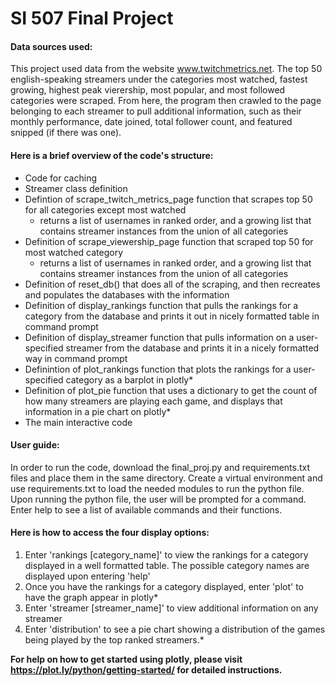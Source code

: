 # SI 507 Final Project

#### Data sources used:

This project used data from the website www.twitchmetrics.net. The top 50 english-speaking streamers under the categories most watched, fastest growing, highest peak vierership, most popular, and most followed categories were scraped. From here, the program then crawled to the page belonging to each streamer to pull additional information, such as their monthly performance, date joined, total follower count, and featured snipped (if there was one).

#### Here is a brief overview of the code's structure:
* Code for caching
* Streamer class definition
* Defintion of scrape_twitch_metrics_page function that scrapes top 50 for all categories except most watched 
  * returns a list of usernames in ranked order, and a growing list that contains streamer instances from the union of all categories
* Definition of scrape_viewership_page function that scraped top 50 for most watched category
  * returns a list of usernames in ranked order, and a growing list that contains streamer instances from the union of all categories
* Definition of reset_db() that does all of the scraping, and then recreates and populates the databases with the information
* Definition of display_rankings function that pulls the rankings for a category from the database and prints it out in nicely formatted table in command prompt
* Definition of display_streamer function that pulls information on a user-specified streamer from the database and prints it in a nicely formatted way in command prompt
* Definintion of plot_rankings function that plots the rankings for a user-specified category as a barplot in plotly*
* Definition of plot_pie function that uses a dictionary to get the count of how many streamers are playing each game, and displays that information in a pie chart on plotly*
* The main interactive code
  
#### User guide: 

In order to run the code, download the final_proj.py and requirements.txt files and place them in the same directory. Create a virtual environment and use requirements.txt to load the needed modules to run the python file. Upon running the python file, the user will be prompted for a command. Enter help to see a list of available commands and their functions.
  
#### Here is how to access the four display options:
1. Enter 'rankings [category_name]' to view the rankings for a category displayed in a well formatted table. The possible category names are displayed upon entering 'help'
2. Once you have the rankings for a category displayed, enter 'plot' to have the graph appear in plotly*
3. Enter 'streamer [streamer_name]' to view additional information on any streamer
4. Enter 'distribution' to see a pie chart showing a distribution of the games being played by the top ranked streamers.*

**For help on how to get started using plotly, please visit https://plot.ly/python/getting-started/ for detailed instructions.**
